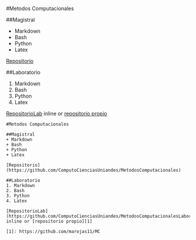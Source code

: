 #Metodos Computacionales

##Magistral
+ Markdown
+ Bash
+ Python
+ Latex

[Repositorio](https://github.com/ComputoCienciasUniandes/MetodosComputacionales)

##Laboratorio
1. Markdown
2. Bash
3. Python
4. Latex

[RepositorioLab](https://github.com/ComputoCienciasUniandes/MetodosComputacionalesLaboratoriom) inline or [repositorio propio][1]

[1]: https://github.com/marojas11/MC

```
#Metodos Computacionales

##Magistral
+ Markdown
+ Bash
+ Python
+ Latex

[Repositorio](https://github.com/ComputoCienciasUniandes/MetodosComputacionales)

##Laboratorio
1. Markdown
2. Bash
3. Python
4. Latex

[RepositorioLab](https://github.com/ComputoCienciasUniandes/MetodosComputacionalesLaboratoriom) inline or [repositorio propio][1]

[1]: https://github.com/marojas11/MC
```